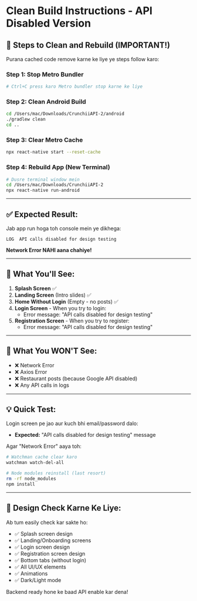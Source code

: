 # Clean Build Instructions - API Disabled Version

## 🧹 Steps to Clean and Rebuild (IMPORTANT!)

Purana cached code remove karne ke liye ye steps follow karo:

### Step 1: Stop Metro Bundler

```bash
# Ctrl+C press karo Metro bundler stop karne ke liye
```

### Step 2: Clean Android Build

```bash
cd /Users/mac/Downloads/CrunchiiAPI-2/android
./gradlew clean
cd ..
```

### Step 3: Clear Metro Cache

```bash
npx react-native start --reset-cache
```

### Step 4: Rebuild App (New Terminal)

```bash
# Dusre terminal window mein
cd /Users/mac/Downloads/CrunchiiAPI-2
npx react-native run-android
```

---

## ✅ Expected Result:

Jab app run hoga toh console mein ye dikhega:

```
LOG  API calls disabled for design testing
```

**Network Error NAHI aana chahiye!**

---

## 🎯 What You'll See:

1. **Splash Screen** ✅
2. **Landing Screen** (Intro slides) ✅
3. **Home Without Login** (Empty - no posts) ✅
4. **Login Screen** - When you try to login:
   - Error message: "API calls disabled for design testing"
5. **Registration Screen** - When you try to register:
   - Error message: "API calls disabled for design testing"

---

## 🚫 What You WON'T See:

- ❌ Network Error
- ❌ Axios Error
- ❌ Restaurant posts (because Google API disabled)
- ❌ Any API calls in logs

---

## 💡 Quick Test:

Login screen pe jao aur kuch bhi email/password dalo:

- **Expected:** "API calls disabled for design testing" message

Agar "Network Error" aaya toh:

```bash
# Watchman cache clear karo
watchman watch-del-all

# Node modules reinstall (last resort)
rm -rf node_modules
npm install
```

---

## 📱 Design Check Karne Ke Liye:

Ab tum easily check kar sakte ho:

- ✅ Splash screen design
- ✅ Landing/Onboarding screens
- ✅ Login screen design
- ✅ Registration screen design
- ✅ Bottom tabs (without login)
- ✅ All UI/UX elements
- ✅ Animations
- ✅ Dark/Light mode

Backend ready hone ke baad API enable kar dena!
